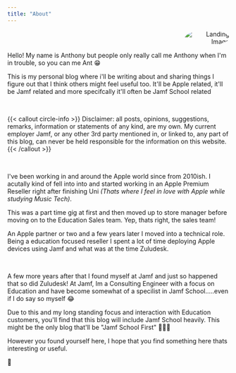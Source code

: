 ```yaml
---
title: "About"
---
```


<div style="text-align: right;">
    <img src="/AntNewCropWhiteV2.jpg" alt="Landing Image" style="max-width: 20%; height: auto; border-radius: 50%">
</div>

Hello! My name is Anthony but people only really call me Anthony when I'm in trouble, so you can me Ant 😁

This is my personal blog where i'll be writing about and sharing things I figure out that I think others might feel useful too. It'll be Apple related, it'll be Jamf related and more specifcally it'll often be Jamf School related

<br>

{{< callout circle-info >}}
Disclaimer: all posts, opinions, suggestions, remarks, information or statements of any kind, are my own. My current employer Jamf, or any other 3rd party mentioned in, or linked to, any part of this blog, can never be held responsible for the information on this website.
{{< /callout >}}

<br>

I've been working in and around the Apple world since from 2010ish. I acutally kind of fell into into and started working in an Apple Premium Reseller right after finishing Uni _(Thats where I feel in love with Apple while studying Music Tech)_.

This was a part time gig at first and then moved up to store manager before moving on to the Education Sales team. Yep, thats right, the sales team!

An Apple partner or two and a few years later I moved into a technical role. Being a education focused reseller I spent a lot of time deploying Apple devices using Jamf and what was at the time Zuludesk. 

<br>

A few more years after that I found myself at Jamf and just so happened that so did Zuludesk! At Jamf, Im a Consulting Engineer with a focus on Education and have become somewhat of a specilist in Jamf School.....even if I do say so myself 😂

Due to this and my long standing focus and interaction with Education customers, you'll find that this blog will include Jamf School heavily. This might be the only blog that'll be "Jamf School First" 🤷🏼‍♂️

However you found yourself here, I hope that you find something here thats interesting or useful. 

🐜
